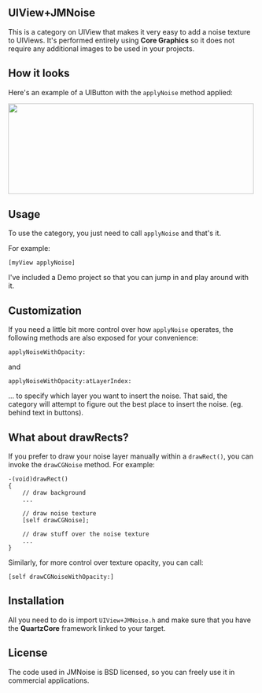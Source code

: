## UIView+JMNoise

This is a category on UIView that makes it very easy to add a noise texture to UIViews.  It's performed entirely using **Core Graphics** so it does not require any additional images to be used in your projects.

## How it looks

Here's an example of a UIButton with the `applyNoise` method applied:

<img src="http://alienblue.org/github/JMNoise.png" width=499 height=184 />

## Usage

To use the category, you just need to call `applyNoise` and that's it.

For example:

`[myView applyNoise]`

I've included a Demo project so that you can jump in and play around with it.

## Customization

If you need a little bit more control over how `applyNoise` operates, the following methods are also exposed for your convenience:

`applyNoiseWithOpacity:`

and

`applyNoiseWithOpacity:atLayerIndex:`

... to specify which layer you want to insert the noise.  That said, the category will attempt to figure out the best place to insert the noise. (eg. behind text in buttons).

## What about drawRects?

If you prefer to draw your noise layer manually within a `drawRect()`, you can invoke the `drawCGNoise` method.  For example:

    -(void)drawRect()
    {
        // draw background
        ...
        
        // draw noise texture
        [self drawCGNoise];
        
        // draw stuff over the noise texture
        ...
    }

Similarly, for more control over texture opacity, you can call:

`[self drawCGNoiseWithOpacity:]`

## Installation

All you need to do is import `UIView+JMNoise.h` and make sure that you have the **QuartzCore** framework linked to your target.

## License

The code used in JMNoise is BSD licensed, so you can freely use it in commercial applications.

